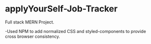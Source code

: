 # applyYourSelf-Job-Tracker
Full stack MERN Project.

-Used NPM to add normalized CSS and styled-components to provide cross browser consistency.
